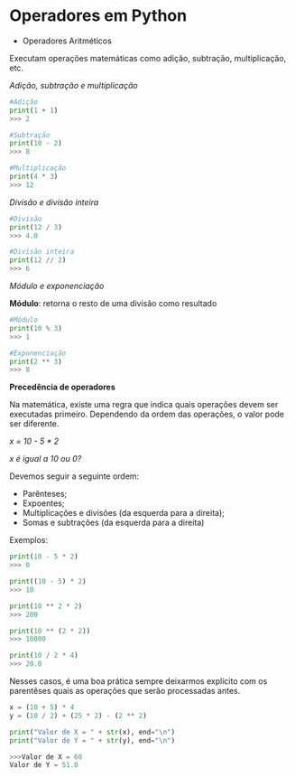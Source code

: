 
# Operadores em Python

- Operadores Aritméticos

Executam operações matemáticas como adição, subtração, multiplicação, etc.

_Adição, subtração e multiplicação_
~~~python
#Adição
print(1 + 1)
>>> 2

#Subtração
print(10 - 2)
>>> 8

#Multiplicação
print(4 * 3)
>>> 12
~~~

_Divisão e divisão inteira_
~~~python
#Divisão
print(12 / 3)
>>> 4.0

#Divisão inteira
print(12 // 2)
>>> 6
~~~

_Módulo e exponenciação_

**Módulo**: retorna o resto de uma divisão como resultado

~~~python
#Módulo
print(10 % 3)
>>> 1

#Exponenciação
print(2 ** 3)
>>> 8
~~~

**Precedência de operadores**

Na matemática, existe uma regra que indica quais operações devem ser executadas primeiro. Dependendo da ordem das operações, o valor pode ser diferente. 

_x = 10 - 5 * 2_ 

_x é igual a 10 ou 0?_

Devemos seguir a seguinte ordem:

- Parênteses;
- Expoentes; 
- Multiplicações e divisões (da esquerda para a direita);
- Somas e subtrações (da esquerda para a direita)

Exemplos:

~~~python
print(10 - 5 * 2)
>>> 0

print((10 - 5) * 2)
>>> 10

print(10 ** 2 * 2)
>>> 200

print(10 ** (2 * 2))
>>> 10000

print(10 / 2 * 4)
>>> 20.0
~~~

Nesses casos, é uma boa prática sempre deixarmos explícito com os parentêses quais as operações que serão processadas antes.

~~~python
x = (10 + 5) * 4
y = (10 / 2) + (25 * 2) - (2 ** 2)

print("Valor de X = " + str(x), end="\n")
print("Valor de Y = " + str(y), end="\n")

>>>Valor de X = 60
Valor de Y = 51.0
~~~